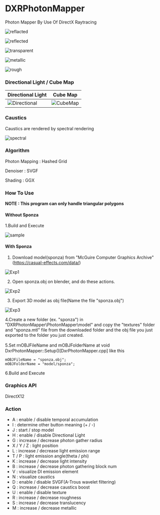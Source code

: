 # DXRPhotonMapper
Photon Mapper By Use Of DirectX Raytracing

![reflacted](https://github.com/AngularSpectrumMTD/DXR_PhotonMapper/assets/65929274/d52618b2-4474-4ae5-bd3e-ecab16ec214d)

![reflected](https://github.com/AngularSpectrumMTD/DXR_PhotonMapper/assets/65929274/299ce763-56ab-441d-8026-97616b8cd88d)

![transparent](https://github.com/AngularSpectrumMTD/DXR_PhotonMapper/assets/65929274/4858ab5c-ba06-4526-b9fb-b1dddeac4742)

![metallic](https://github.com/AngularSpectrumMTD/DXR_PhotonMapper/assets/65929274/3f97fb0c-5980-477d-8e73-8ab642776e72)

![rough](https://github.com/AngularSpectrumMTD/DXR_PhotonMapper/assets/65929274/8a75a7b8-14b1-4805-93d5-54ecb47f6938)

### Directional Light / Cube Map

| Directional Light | Cube Map |
| ---- | ---- |
| ![Directional](https://github.com/AngularSpectrumMTD/DXR_PhotonMapper/assets/65929274/85d5195e-f664-4037-824f-36c812d78b3d) | ![CubeMap](https://github.com/AngularSpectrumMTD/DXR_PhotonMapper/assets/65929274/19fc8f4f-9e6a-425c-8542-239c02c7ebc7) |

### Caustics
Caustics are rendered by spectral rendering

![spectral](https://github.com/AngularSpectrumMTD/DXR_PhotonMapper/assets/65929274/d7580bab-4ba6-4408-8c1a-788c410f7536)

### Algorithm
Photon Mapping : Hashed Grid

Denoiser : SVGF

Shading : GGX

### How To Use
**NOTE : This program can only handle triangular polygons**

#### Without Sponza
1.Build and Execute

![sample](https://github.com/AngularSpectrumMTD/DXR_PhotonMapper/assets/65929274/6ab59527-27d9-4606-9d9f-465ba5dd9673)

#### With Sponza
1. Download model(sponza) from "McGuire Computer Graphics Archive"(https://casual-effects.com/data/)

![Exp1](https://github.com/AngularSpectrumMTD/DXR_PhotonMapper/assets/65929274/0b4f954b-4875-4a5f-816b-26174ce90bea)

2. Open sponza.obj on blender, and do these actions.

![Exp2](https://github.com/AngularSpectrumMTD/DXR_PhotonMapper/assets/65929274/317aa562-2fbb-4605-badc-c04a505ff24d)

3. Export 3D model as obj file(Name the file "sponza.obj")

![Exp3](https://github.com/AngularSpectrumMTD/DXR_PhotonMapper/assets/65929274/211b09be-de71-4165-b8bb-a9a78914ebd8)

4.Create a new folder (ex. "sponza") in "DXRPhotonMapper\PhotonMapper\model" and copy the "textures" folder and "sponza.mtl" file from the downloaded folder and the obj file you just exported to the folder you just created.

5.Set ｍOBJFileName and mOBJFolderName at void DxrPhotonMapper::Setup()[DxrPhotonMapper.cpp] like this

    mOBJFileName = "sponza.obj";
    mOBJFolderName = "model/sponza";

6.Build and Execute

### Graphics API
DirectX12

### Action

- A : enable / disable temporal accumulation
- I : determine other button meaning (+ / -)
- J : start / stop model
- H : enable / disable Directional Light
- G : increase / decrease photon gather radius
- X / Y / Z : light position
- L : increase / decrease light emission range
- T / P : light emission angle(theta / phi)
- K : increase / decrease light intensity
- B : increase / decrease photon gathering block num
- V : visualize DI emission element
- N : visualize caustics
- D : enable / disable SVGF(A-Trous wavelet filtering)
- Q : increase / decrease caustics boost
- U : enable / disable texture
- R : increase / decrease roughness
- S : increase / decrease translucency
- M : increase / decrease metallic